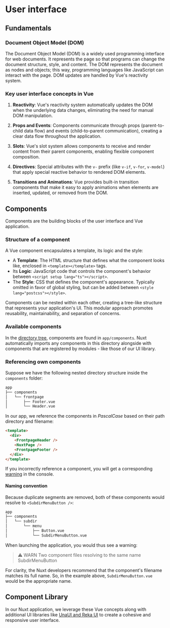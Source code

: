 # User interface

## Fundamentals

### Document Object Model (DOM)

The Document Object Model (DOM) is a widely used programming interface for web documents. It represents the page so that programs can change the document structure, style, and content. The DOM represents the document as nodes and objects; this way, programming languages like JavaScript can interact with the page. DOM updates are handled by Vue's reactivity system.

### Key user interface concepts in Vue

1. **Reactivity**: Vue's reactivity system automatically updates the DOM when the underlying data changes, eliminating the need for manual DOM manipulation.

2. **Props and Events**: Components communicate through props (parent-to-child data flow) and events (child-to-parent communication), creating a clear data flow throughout the application.

3. **Slots**: Vue's slot system allows components to receive and render content from their parent components, enabling flexible component composition.

4. **Directives**: Special attributes with the `v-` prefix (like `v-if`, `v-for`, `v-model`) that apply special reactive behavior to rendered DOM elements.

5. **Transitions and Animations**: Vue provides built-in transition components that make it easy to apply animations when elements are inserted, updated, or removed from the DOM.

## Components

Components are the building blocks of the user interface and Vue application.

### Structure of a component

 A Vue component encapsulates a template, its logic and the style:

- A **Template**: The HTML structure that defines what the component looks like, enclosed in `<template></template>` tags.
- Its **Logic**: JavaScript code that controls the component's behavior between `<script setup lang="ts"></script>`.
- The **Style**: CSS that defines the component's appearance. Typically omitted in favor of global styling, but can be added between `<style lang="postcss"></style>`.

Components can be nested within each other, creating a tree-like structure that represents your application's UI. This modular approach promotes reusability, maintainability, and separation of concerns.

### Available components

In the [directory tree](./architecture.md#directory-tree), components are found in `app/components`.
Nuxt automatically imports any components in this directory alongside with components that are registered by modules - like those of our UI library.

### Referencing own components

Suppose we have the following nested directory structure inside the `components` folder:

```bash [Directory Structure]
app
├── components
│   └── frontpage
│       ├── Footer.vue
│       └── Header.vue
```

In our app, we reference the components in _PascalCase_ based on their path directory and filename:

```html [app.vue]
<template>
  <div>
    <FrontpageHeader />
    <NuxtPage />
    <FrontpageFooter />
  </div>
</template>
```

If you incorrectly reference a component, you will get a corresponding [warning](./debugging.md#a-component-is-missing) in the console.

#### Naming convention

Because duplicate segments are removed, both of these components would resolve to `<SubdirMenuButton />`:

```bash [Directory Structure]
app
├── components
│   └── subdir
│       └── menu
│           ├── Button.vue
│           └── SubdirMenuButton.vue
```

When launching the application, you would thus see a warning:

> :warning: WARN  Two component files resolving to the same name SubdirMenuButton

For clarity, the Nuxt developers recommend that the component's filename matches its full name. So, in the example above, `SubdirMenuButton.vue` would be the appropriate name.

## Component Library

In our Nuxt application, we leverage these Vue concepts along with additional UI libraries like [UnaUI and Reka UI](./libraries.md#components) to create a cohesive and responsive user interface.